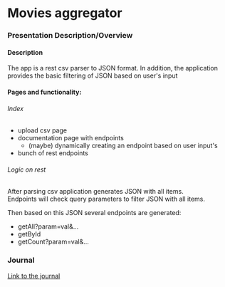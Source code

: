 # Movies aggregator
### Presentation Description/Overview
#### Description
The app is a rest csv parser to JSON format. 
In addition, the application provides the basic filtering of JSON based on user's input  


#### Pages and functionality:
###### Index
* upload csv page  
* documentation page with endpoints  
    * (maybe) dynamically creating an endpoint based on user input's   
* bunch of rest endpoints  


###### Logic on rest
After parsing csv application generates JSON with all items.   
Endpoints will check query parameters to filter JSON with all items.

Then based on this JSON several endpoints are generated:  
* getAll?param=val&...  
* getById  
* getCount?param=val&...  


### Journal

[Link to the journal](Journal.md)

